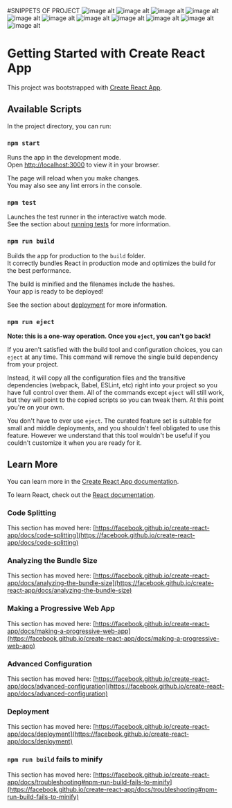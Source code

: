 #SNIPPETS OF PROJECT
![image alt](https://github.com/sunilteggi/Banking_Application/blob/782beaff62749dec074512d3b1cc287871539c92/Screenshot%20(34).png)
![image alt](https://github.com/sunilteggi/Banking_Application/blob/fc2f9761f65236c7095d73c3c89b981ddc0116a3/Screenshot%20(35).png)
![image alt](https://github.com/sunilteggi/Banking_Application/blob/63c448b822c93059c98a86c200f64999703b4edc/Screenshot%20(21).png)
![image alt](https://github.com/sunilteggi/Banking_Application/blob/99ac02563f5f7fdfb6426139f449f7339bdafa60/Screenshot%20(23).png)
![image alt](https://github.com/sunilteggi/Banking_Application/blob/63409ebac837b9878ee0304eea624c77a99e636b/Screenshot%20(24).png)
![image alt](https://github.com/sunilteggi/Banking_Application/blob/cec20125a69fb5e3db3de1f22efda2073cced1dd/Screenshot%20(25).png)
![image alt](https://github.com/sunilteggi/Banking_Application/blob/94defe93a6aac4ef1f9a548f4dd26aec2fb04a2c/Screenshot%20(31).png)
![image alt](https://github.com/sunilteggi/Banking_Application/blob/c40013d30ef74d58ef2a1d0cdb359ef7565c9e47/Screenshot%20(30).png)
![image alt](https://github.com/sunilteggi/Banking_Application/blob/3213c551f3fb15ffacee7450bcb39b2e98843e79/Screenshot%20(32).png)
![image alt](https://github.com/sunilteggi/Banking_Application/blob/425b0657dff23bf039f6afdeb97fddec94d7e4aa/Screenshot%20(33).png)
![image alt](https://github.com/sunilteggi/Banking_Application/blob/0a7efa429c2c28399e4e0ffe5c4b2652291bf480/Screenshot%20(37).png)













# Getting Started with Create React App

This project was bootstrapped with [Create React App](https://github.com/facebook/create-react-app).

## Available Scripts

In the project directory, you can run:

### `npm start`

Runs the app in the development mode.\
Open [http://localhost:3000](http://localhost:3000) to view it in your browser.

The page will reload when you make changes.\
You may also see any lint errors in the console.

### `npm test`

Launches the test runner in the interactive watch mode.\
See the section about [running tests](https://facebook.github.io/create-react-app/docs/running-tests) for more information.

### `npm run build`

Builds the app for production to the `build` folder.\
It correctly bundles React in production mode and optimizes the build for the best performance.

The build is minified and the filenames include the hashes.\
Your app is ready to be deployed!

See the section about [deployment](https://facebook.github.io/create-react-app/docs/deployment) for more information.

### `npm run eject`

**Note: this is a one-way operation. Once you `eject`, you can't go back!**

If you aren't satisfied with the build tool and configuration choices, you can `eject` at any time. This command will remove the single build dependency from your project.

Instead, it will copy all the configuration files and the transitive dependencies (webpack, Babel, ESLint, etc) right into your project so you have full control over them. All of the commands except `eject` will still work, but they will point to the copied scripts so you can tweak them. At this point you're on your own.

You don't have to ever use `eject`. The curated feature set is suitable for small and middle deployments, and you shouldn't feel obligated to use this feature. However we understand that this tool wouldn't be useful if you couldn't customize it when you are ready for it.

## Learn More

You can learn more in the [Create React App documentation](https://facebook.github.io/create-react-app/docs/getting-started).

To learn React, check out the [React documentation](https://reactjs.org/).

### Code Splitting

This section has moved here: [https://facebook.github.io/create-react-app/docs/code-splitting](https://facebook.github.io/create-react-app/docs/code-splitting)

### Analyzing the Bundle Size

This section has moved here: [https://facebook.github.io/create-react-app/docs/analyzing-the-bundle-size](https://facebook.github.io/create-react-app/docs/analyzing-the-bundle-size)

### Making a Progressive Web App

This section has moved here: [https://facebook.github.io/create-react-app/docs/making-a-progressive-web-app](https://facebook.github.io/create-react-app/docs/making-a-progressive-web-app)

### Advanced Configuration

This section has moved here: [https://facebook.github.io/create-react-app/docs/advanced-configuration](https://facebook.github.io/create-react-app/docs/advanced-configuration)

### Deployment

This section has moved here: [https://facebook.github.io/create-react-app/docs/deployment](https://facebook.github.io/create-react-app/docs/deployment)

### `npm run build` fails to minify

This section has moved here: [https://facebook.github.io/create-react-app/docs/troubleshooting#npm-run-build-fails-to-minify](https://facebook.github.io/create-react-app/docs/troubleshooting#npm-run-build-fails-to-minify)
